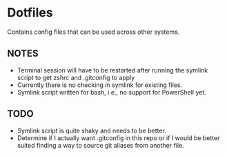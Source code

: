 # Dotfiles

Contains config files that can be used across other systems.

## NOTES

- Terminal session will have to be restarted after running the symlink script to get zshrc and .gitconfig to apply
- Currently there is no checking in symlink for existing files.
- Symlink script written for bash, i.e., no support for PowerShell yet.

## TODO

- Symlink script is quite shaky and needs to be better.
- Determine if I actually want .gitconfig in this repo or if I would be better suited finding a way to source git aliases from another file.
